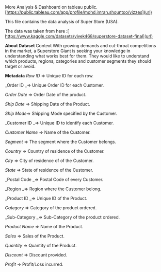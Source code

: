 More Analysis & Dashboard on tableau public.
[https://public.tableau.com/app/profile/mohd.imran.shountoo/vizzes](url)


This file contains the data analysis of Super Store (USA).

The data was taken from here :[ https://www.kaggle.com/datasets/vivek468/superstore-dataset-final](url)

**About Dataset**
Context
With growing demands and cut-throat competitions in the market, a Superstore Giant is seeking your knowledge in understanding what works best for them. They would like to understand which products, regions, categories and customer segments they should target or avoid.

**Metadata**
_Row ID_ => Unique ID for each row.

_Order ID _=> Unique Order ID for each Customer.

_Order Date_ => Order Date of the product.

_Ship Date_ => Shipping Date of the Product.

_Ship Mode_=> Shipping Mode specified by the Customer.

_Customer ID _=> Unique ID to identify each Customer.

_Customer Name_ => Name of the Customer.

_Segment_ => The segment where the Customer belongs.

_Country_ => Country of residence of the Customer.

_City_ => City of residence of of the Customer.

_State_ => State of residence of the Customer.

_Postal Code _=> Postal Code of every Customer.

_Region _=> Region where the Customer belong.

_Product ID _=> Unique ID of the Product.

_Category_ => Category of the product ordered.

_Sub-Category _=> Sub-Category of the product ordered.

_Product Name_ => Name of the Product.

_Sales_ => Sales of the Product.

_Quantity_ => Quantity of the Product.

_Discount_ => Discount provided.

_Profit_ => Profit/Loss incurred.

